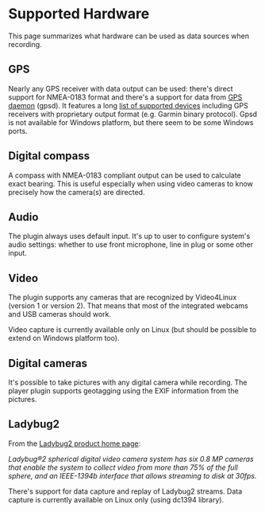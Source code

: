 # Supported Hardware #

This page summarizes what hardware can be used as data sources when recording.

## GPS ##

Nearly any GPS receiver with data output can be used: there's direct support for NMEA-0183 format and there's a support for data from [GPS daemon](http://gpsd.berlios.de/) (gpsd). It features a long [list of supported devices](http://gpsd.berlios.de/hardware.html) including GPS receivers with proprietary output format (e.g. Garmin binary protocol). Gpsd is not available for Windows platform, but there seem to be some Windows ports.

## Digital compass ##

A compass with NMEA-0183 compliant output can be used to calculate exact bearing. This is useful especially when using video cameras to know precisely how the camera(s) are directed.

## Audio ##

The plugin always uses default input. It's up to user to configure system's audio settings: whether to use front microphone, line in plug or some other input.

## Video ##

The plugin supports any cameras that are recognized by Video4Linux (version 1 or version 2). That means that most of the integrated webcams and USB cameras should work.

Video capture is currently available only on Linux (but should be possible to extend on Windows platform too).

## Digital cameras ##

It's possible to take pictures with any digital camera while recording. The player plugin supports geotagging using the EXIF information from the pictures.

## Ladybug2 ##

From the [Ladybug2 product home page](http://www.ptgrey.com/products/ladybug2/index.asp):

_Ladybug®2 spherical digital video camera system has six 0.8 MP cameras that enable the system to collect video from more than 75% of the full sphere, and an IEEE-1394b interface that allows streaming to disk at 30fps._

There's support for data capture and replay of Ladybug2 streams. Data capture is currently available on Linux only (using dc1394 library).